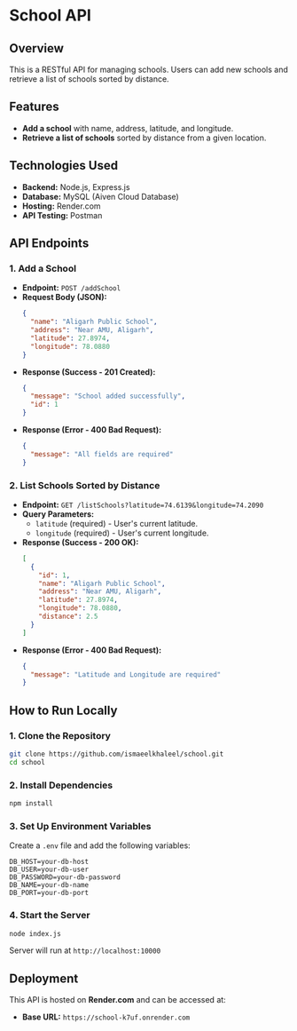# School API

## Overview
This is a RESTful API for managing schools. Users can add new schools and retrieve a list of schools sorted by distance.

## Features
- **Add a school** with name, address, latitude, and longitude.
- **Retrieve a list of schools** sorted by distance from a given location.

## Technologies Used
- **Backend:** Node.js, Express.js
- **Database:** MySQL (Aiven Cloud Database)
- **Hosting:** Render.com
- **API Testing:** Postman

## API Endpoints

### 1. Add a School
- **Endpoint:** `POST /addSchool`
- **Request Body (JSON):**
  ```json
  {
    "name": "Aligarh Public School",
    "address": "Near AMU, Aligarh",
    "latitude": 27.8974,
    "longitude": 78.0880
  }
  ```
- **Response (Success - 201 Created):**
  ```json
  {
    "message": "School added successfully",
    "id": 1
  }
  ```
- **Response (Error - 400 Bad Request):**
  ```json
  {
    "message": "All fields are required"
  }
  ```

### 2. List Schools Sorted by Distance
- **Endpoint:** `GET /listSchools?latitude=74.6139&longitude=74.2090`
- **Query Parameters:**
  - `latitude` (required) - User's current latitude.
  - `longitude` (required) - User's current longitude.
- **Response (Success - 200 OK):**
  ```json
  [
    {
      "id": 1,
      "name": "Aligarh Public School",
      "address": "Near AMU, Aligarh",
      "latitude": 27.8974,
      "longitude": 78.0880,
      "distance": 2.5
    }
  ]
  ```
- **Response (Error - 400 Bad Request):**
  ```json
  {
    "message": "Latitude and Longitude are required"
  }
  ```

## How to Run Locally

### 1. Clone the Repository
```sh
git clone https://github.com/ismaeelkhaleel/school.git
cd school
```

### 2. Install Dependencies
```sh
npm install
```

### 3. Set Up Environment Variables
Create a `.env` file and add the following variables:
```env
DB_HOST=your-db-host
DB_USER=your-db-user
DB_PASSWORD=your-db-password
DB_NAME=your-db-name
DB_PORT=your-db-port
```

### 4. Start the Server
```sh
node index.js
```
Server will run at `http://localhost:10000`

## Deployment
This API is hosted on **Render.com** and can be accessed at:
- **Base URL:** `https://school-k7uf.onrender.com`
